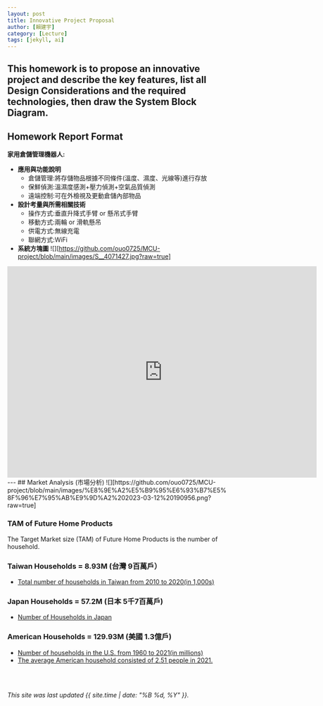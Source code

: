 ```yaml
---
layout: post
title: Innovative Project Proposal
author: [賴建宇]
category: [Lecture]
tags: [jekyll, ai]
---
```


This homework is to propose an innovative project and describe the key features, list all Design Considerations and the required technologies, then draw the System Block Diagram.
---
## Homework Report Format
**家用倉儲管理機器人:**<br>
* **應用與功能說明**
  - 倉儲管理:將存儲物品根據不同條件(溫度、濕度、光線等)進行存放
  - 保鮮偵測:溫濕度感測+壓力偵測+空氣品質偵測
  - 遠端控制:可在外檢視及更動倉儲內部物品
* **設計考量與所需相關技術**
  - 操作方式:垂直升降式手臂 or 懸吊式手臂
  - 移動方式:兩輪 or 滑軌懸吊
  - 供電方式:無線充電
  - 聯網方式:WiFi
* **系統方塊圖**
  ![][https://github.com/ouo0725/MCU-project/blob/main/images/S__4071427.jpg?raw=true]
<iframe width="703" height="480" src="https://www.youtube.com/embed/oYqmmzrvTr8" title="MHD重負荷 機械手臂第七軸運用 機械手臂滑軌 重負荷滑軌  滾輪滑軌 Heavey Load 翔盛精密 SOARTECH HEPCO台灣" frameborder="0" allow="accelerometer; autoplay; clipboard-write; encrypted-media; gyroscope; picture-in-picture; web-share" allowfullscreen></iframe>
---
## Market Analysis (市場分析)
![][https://github.com/ouo0725/MCU-project/blob/main/images/%E8%9E%A2%E5%B9%95%E6%93%B7%E5%8F%96%E7%95%AB%E9%9D%A2%202023-03-12%20190956.png?raw=true]

### TAM of Future Home Products
The Target Market size (TAM) of Future Home Products is the number of household.<br>

### Taiwan Households = 8.93M (台灣 9百萬戶）
* [Total number of households in Taiwan from 2010 to 2020(in 1,000s)](https://www.statista.com/statistics/330804/taiwan-national-total-number-of-households/#:~:text=By%20the%20end%20of%202020,households%20in%20the%20previous%20year.)

### Japan Households = 57.2M (日本 5千7百萬戶)
* [Number of Households in Japan](https://www.helgilibrary.com/indicators/number-of-households/japan/) 

### American Households = 129.93M (美國 1.3億戶)
* [Number of households in the U.S. from 1960 to 2021(in millions)](https://www.statista.com/statistics/183635/number-of-households-in-the-us/)<br>
* [The average American household consisted of 2.51 people in 2021.](https://www.statista.com/statistics/183648/average-size-of-households-in-the-us/)<br>

<br>
<br>

*This site was last updated {{ site.time | date: "%B %d, %Y" }}.*


